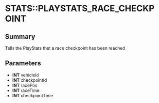 # STATS::PLAYSTATS_RACE_CHECKPOINT

## Summary
Tells the PlayStats that a race checkpoint has been reached

## Parameters
* **INT** vehicleId
* **INT** checkpointId
* **INT** racePos
* **INT** raceTime
* **INT** checkpointTime
